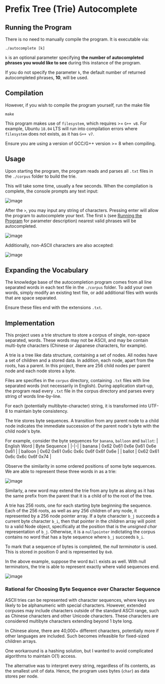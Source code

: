# Prefix Tree (Trie) Autocomplete
## Running the Program
There is no need to manually compile the program. It is executable via:
```
./autocomplete [k]
```
`k` is an optional parameter specifying **the number of autocompleted phrases you would like to see** during this instance of the program.

If you do not specify the parameter `k`, the default number of returned autocompleted phrases, **10**, will be used.

## Compilation
However, if you wish to compile the program yourself, run the make file

```
make
```

This program makes use of `filesystem`, which requires >= `G++ v8`. For example, Ubuntu `18.04` LTS will run into compilation errors where `filesystem` does not exists, as it has `G++ v7`.

Ensure you are using a version of GCC/G++ version >= 8 when compiling.

## Usage
Upon starting the program, the program reads and parses all `.txt` files in the `./corpus` folder to build the trie.

This will take some time, usually a few seconds. When the compilation is complete, the console prompts any text input:

![image](https://github.com/rui-han-crh/trie-autocomplete/assets/15359033/0913ef60-be0b-45a0-9a3e-53d45989cace)

After the `>`, you may input any string of characters. Pressing enter will allow the program to autocomplete your text. The first `k` (see [Running the Program](#running-the-program) for parameter description) nearest valid phrases will be autocompleted.

![image](https://github.com/rui-han-crh/trie-autocomplete/assets/15359033/2ca009a9-54c7-4c43-b36c-8115dee8b8b6)

Additionally, non-ASCII characters are also accepted:

![image](https://github.com/rui-han-crh/trie-autocomplete/assets/15359033/00254961-e8aa-4b74-974c-8e66c1a1d207)

## Expanding the Vocabulary
The knowledge base of the autocompletion program comes from all line separated words in each text file in the `./corpus` folder. To add your own words, simply modify an existing text file, or add additional files with words that are space separated.

Ensure these files end with the extensions `.txt`.

## Implementation

This project uses a trie structure to store a corpus of single, non-space separated, words. These words may not be ASCII, and may be contain multi-byte characters (Chinese or Japanese characters, for example).

A trie is a tree like data structure, containing a set of nodes. All nodes have a set of children and a stored data. In addition, each node, apart from the roots, has a parent. In this project, there are 256 child nodes per parent node and each node stores a byte.

Files are specifies in the `corpus` directory, containing `.txt` files with line separated words (not necessarily in English). During application start-up, the program read every `.txt` file in the corpus directory and parses every string of words line-by-line.

For each (potentially multibyte-character) string, it is transformed into UTF-8 to maintain byte consistency.

The trie stores byte sequences. A transition from any parent node to a child node indicates the immediate succession of the parent node's byte with the child node's byte.

For example, consider the byte sequences for `banana`, `balloon` and `ballot`:
| English Word | Byte Sequence |
|-|-|
| banana | 0x62 0x61 0x6e 0x61 0x6e 0x61 |
| balloon | 0x62 0x61 0x6c 0x6c 0x6f 0x6f 0x6e |
| ballot | 0x62 0x61 0x6c 0x6c 0x6f 0x74 |

Observe the similarity in some ordered positions of some byte sequences. We are able to represent these three words in as a trie:

![image](https://github.com/rui-han-crh/trie-autocomplete/assets/15359033/104a46ef-f866-4b63-b554-6c08477b6650)

Similarly, a new word may extend the trie from any byte as along as it has the same prefix from the parent that it is a child of to the root of the tree.

A trie has 256 roots, one for each starting byte beginning the sequence. Each of the 256 roots, as well as any 256 children of any node, it represented by a 256 node pointer array. If a byte character `b_j` succeeds a current byte character `b_i`, then that pointer in the children array will point to a valid Node object, specifically at the position that is the _unsigned char_ representation of `b_j`. Otherwise, it is a `nullpointer` indictating the corpus contains no word that has a byte sequence where `b_j` succeeds `b_i`.

To mark that a sequence of bytes is completed, the _null terminator_ is used. This is stored in position 0 and is represented by `0x0`.

In the above example, suppose the word `Ball` exists as well. With null terminators, the trie is able to represent exactly where valid sequences end.

![image](https://github.com/rui-han-crh/trie-autocomplete/assets/15359033/cc5c7f4c-67b4-41cb-9806-3b17e137c8c4)


### Rational for Choosing Byte Sequence over Character Sequence
ASCII tries can be represented with character sequences, where keys are likely to be alphanumeric with special characters. However, extended corpuses may include characters outside of the standard ASCII range, such as Chinese characters and other Unicode characters. These characters are considered multibyte characters extending beyond 1 byte long. 

In Chinese alone, there are 40,000+ different characters, potentially more if other languages are included. Such becomes infeasible for fixed-sized children arrays.

One workaround is a hashing solution, but I wanted to avoid complicated algorithms to maintain O(1) access.

The alternative was to interpret every string, regardless of its contents, as the smallest unit of data. Hence, the program uses bytes (`char`) as data stores per node.
